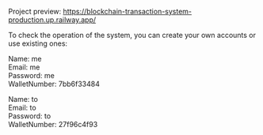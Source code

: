 Project preview: https://blockchain-transaction-system-production.up.railway.app/


To check the operation of the system, you can create your own accounts or use existing ones:

Name: me                                                       
Email: me                           
Password: me                        
WalletNumber: 7bb6f33484 

Name: to                                                       
Email: to                           
Password: to                        
WalletNumber: 27f96c4f93
